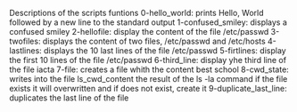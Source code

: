 Descriptions of the scripts funtions
0-hello_world: prints Hello, World followed by a new line to the standard output
1-confused_smiley: displays a confused smiley
2-hellofile: display the content of the file /etc/passwd
3-twofiles: displays the content of two files, /etc/passwd and /etc/hosts
4-lastlines: displays the 10 last lines of the file /etc/passwd
5-firtlines: display the first 10 lines of the file /etc/passwd 
6-third_line: display yhe third line of the file iacta
7-file: creates a file  whith the content best school
8-cwd_state: writes into the file ls_cwd_content the result of the ls -la command if the file exists it will overwritten and if does not exist, create it
9-duplicate_last_line: duplicates the last line of the file
